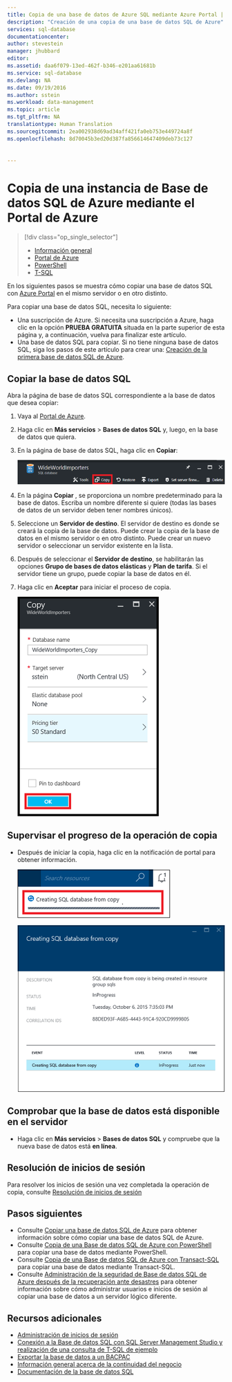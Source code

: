 ```yaml
---
title: Copia de una base de datos de Azure SQL mediante Azure Portal | Microsoft Docs
description: "Creación de una copia de una base de datos SQL de Azure"
services: sql-database
documentationcenter: 
author: stevestein
manager: jhubbard
editor: 
ms.assetid: daa6f079-13ed-462f-b346-e201aa61681b
ms.service: sql-database
ms.devlang: NA
ms.date: 09/19/2016
ms.author: sstein
ms.workload: data-management
ms.topic: article
ms.tgt_pltfrm: NA
translationtype: Human Translation
ms.sourcegitcommit: 2ea002938d69ad34aff421fa0eb753e449724a8f
ms.openlocfilehash: 8d70045b3ed20d387fa856614647409deb73c127


---
```

# <a name="copy-an-azure-sql-database-using-the-azure-portal"></a>Copia de una instancia de Base de datos SQL de Azure mediante el Portal de Azure
> [!div class="op_single_selector"]
> * [Información general](sql-database-copy.md)
> * [Portal de Azure](sql-database-copy-portal.md)
> * [PowerShell](sql-database-copy-powershell.md)
> * [T-SQL](sql-database-copy-transact-sql.md)
> 
> 

En los siguientes pasos se muestra cómo copiar una base de datos SQL con [Azure Portal](https://portal.azure.com) en el mismo servidor o en otro distinto.

Para copiar una base de datos SQL, necesita lo siguiente:

* Una suscripción de Azure. Si necesita una suscripción a Azure, haga clic en la opción **PRUEBA GRATUITA** situada en la parte superior de esta página y, a continuación, vuelva para finalizar este artículo.
* Una base de datos SQL para copiar. Si no tiene ninguna base de datos SQL, siga los pasos de este artículo para crear una: [Creación de la primera base de datos SQL de Azure](sql-database-get-started.md).

## <a name="copy-your-sql-database"></a>Copiar la base de datos SQL
Abra la página de base de datos SQL correspondiente a la base de datos que desea copiar:

1. Vaya al [Portal de Azure](https://portal.azure.com).
2. Haga clic en **Más servicios** > **Bases de datos SQL** y, luego, en la base de datos que quiera.
3. En la página de base de datos SQL, haga clic en **Copiar**:
   
   ![Base de datos SQL](./media/sql-database-copy-portal/sql-database-copy.png)
4. En la página **Copiar** , se proporciona un nombre predeterminado para la base de datos. Escriba un nombre diferente si quiere (todas las bases de datos de un servidor deben tener nombres únicos).
5. Seleccione un **Servidor de destino**. El servidor de destino es donde se creará la copia de la base de datos. Puede crear la copia de la base de datos en el mismo servidor o en otro distinto. Puede crear un nuevo servidor o seleccionar un servidor existente en la lista. 
6. Después de seleccionar el **Servidor de destino**, se habilitarán las opciones **Grupo de bases de datos elásticas** y **Plan de tarifa**. Si el servidor tiene un grupo, puede copiar la base de datos en él.
7. Haga clic en **Aceptar** para iniciar el proceso de copia.
   
   ![Base de datos SQL](./media/sql-database-copy-portal/copy-page.png)

## <a name="monitor-the-progress-of-the-copy-operation"></a>Supervisar el progreso de la operación de copia
* Después de iniciar la copia, haga clic en la notificación de portal para obtener información.
  
    ![notificación][3]
  
    ![monitor][4]

## <a name="verify-the-database-is-live-on-the-server"></a>Comprobar que la base de datos está disponible en el servidor
* Haga clic en **Más servicios** > **Bases de datos SQL** y compruebe que la nueva base de datos está **en línea**.

## <a name="resolve-logins"></a>Resolución de inicios de sesión
Para resolver los inicios de sesión una vez completada la operación de copia, consulte [Resolución de inicios de sesión](sql-database-copy-transact-sql.md#resolve-logins-after-the-copy-operation-completes)

## <a name="next-steps"></a>Pasos siguientes
* Consulte [Copiar una base de datos SQL de Azure](sql-database-copy.md) para obtener información sobre cómo copiar una base de datos SQL de Azure.
* Consulte [Copia de una Base de datos SQL de Azure con PowerShell](sql-database-copy-powershell.md) para copiar una base de datos mediante PowerShell.
* Consulte [Copia de una Base de datos SQL de Azure con Transact-SQL](sql-database-copy-transact-sql.md) para copiar una base de datos mediante Transact-SQL.
* Consulte [Administración de la seguridad de Base de datos SQL de Azure después de la recuperación ante desastres](sql-database-geo-replication-security-config.md) para obtener información sobre cómo administrar usuarios e inicios de sesión al copiar una base de datos a un servidor lógico diferente.

## <a name="additional-resources"></a>Recursos adicionales
* [Administración de inicios de sesión](sql-database-manage-logins.md)
* [Conexión a la Base de datos SQL con SQL Server Management Studio y realización de una consulta de T-SQL de ejemplo](sql-database-connect-query-ssms.md)
* [Exportar la base de datos a un BACPAC](sql-database-export.md)
* [Información general acerca de la continuidad del negocio](sql-database-business-continuity.md)
* [Documentación de la base de datos SQL](https://azure.microsoft.com/documentation/services/sql-database/)

<!--Image references-->
[1]: ./media/sql-database-copy-portal/copy.png
[2]: ./media/sql-database-copy-portal/copy-ok.png
[3]: ./media/sql-database-copy-portal/copy-notification.png
[4]: ./media/sql-database-copy-portal/monitor-copy.png




<!--HONumber=Nov16_HO3-->


